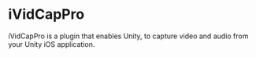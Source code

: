 # iVidCapPro
iVidCapPro is a plugin that enables Unity, to capture video and audio from your Unity iOS application.
